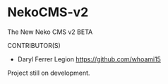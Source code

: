 # NekoCMS-v2
The New Neko CMS v2 BETA

CONTRIBUTOR(S)

- Daryl Ferrer Legion
https://github.com/whoami15

Project still on development.
